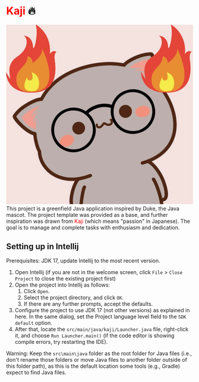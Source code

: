 # <span style="color:red">Kaji</span> :fire:

![Mochi On Fire](src/main/resources/images/DaMochiOnFire.png)
This project is a greenfield Java application inspired by Duke, the Java mascot. 
The project template was provided as a base, and further inspiration was drawn from <span style="color:red">Kaji</span> 
(which means "passion" in Japanese). The goal is to manage and complete tasks with enthusiasm and dedication.
## Setting up in Intellij

Prerequisites: JDK 17, update Intellij to the most recent version.

1. Open Intellij (if you are not in the welcome screen, click ```File``` > ```Close Project``` to close the existing project first)
2. Open the project into Intellij as follows:
   1. Click ```Open```.
   2. Select the project directory, and click ```OK```.
   3. If there are any further prompts, accept the defaults.
3. Configure the project to use JDK 17 (not other versions) as explained in here.
   In the same dialog, set the Project language level field to the ```SDK default``` option.
4. After that, locate the ```src/main/java/kaji/Launcher.java``` file, right-click it, and choose ```Run Launcher.main()``` (if the code editor is showing compile errors, try restarting the IDE).
   
Warning: Keep the ```src\main\java``` folder as the root folder for Java files (i.e., don't rename those folders or move Java files to another folder outside of this folder path), as this is the default location some tools (e.g., Gradle) expect to find Java files.

